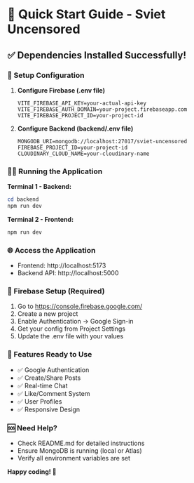 # 🚀 Quick Start Guide - Sviet Uncensored

## ✅ Dependencies Installed Successfully!

### 🔧 Setup Configuration

1. **Configure Firebase (.env file)**
   ```
   VITE_FIREBASE_API_KEY=your-actual-api-key
   VITE_FIREBASE_AUTH_DOMAIN=your-project.firebaseapp.com
   VITE_FIREBASE_PROJECT_ID=your-project-id
   ```

2. **Configure Backend (backend/.env file)**
   ```
   MONGODB_URI=mongodb://localhost:27017/sviet-uncensored
   FIREBASE_PROJECT_ID=your-project-id
   CLOUDINARY_CLOUD_NAME=your-cloudinary-name
   ```

### 🏃‍♂️ Running the Application

**Terminal 1 - Backend:**
```powershell
cd backend
npm run dev
```

**Terminal 2 - Frontend:**
```powershell
npm run dev
```

### 🌐 Access the Application
- Frontend: http://localhost:5173
- Backend API: http://localhost:5000

### 🔑 Firebase Setup (Required)
1. Go to https://console.firebase.google.com/
2. Create a new project
3. Enable Authentication → Google Sign-in
4. Get your config from Project Settings
5. Update the .env file with your values

### 📱 Features Ready to Use
- ✅ Google Authentication
- ✅ Create/Share Posts
- ✅ Real-time Chat
- ✅ Like/Comment System
- ✅ User Profiles
- ✅ Responsive Design

### 🆘 Need Help?
- Check README.md for detailed instructions
- Ensure MongoDB is running (local or Atlas)
- Verify all environment variables are set

**Happy coding! 🎉**
